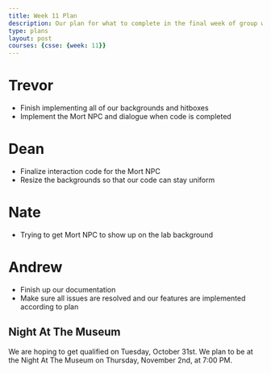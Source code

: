 ```yaml
---
title: Week 11 Plan
description: Our plan for what to complete in the final week of group work
type: plans
layout: post
courses: {csse: {week: 11}}
---
```


# Trevor
- Finish implementing all of our backgrounds and hitboxes
- Implement the Mort NPC and dialogue when code is completed

# Dean
- Finalize interaction code for the Mort NPC
- Resize the backgrounds so that our code can stay uniform

# Nate
- Trying to get Mort NPC to show up on the lab background

# Andrew
- Finish up our documentation
- Make sure all issues are resolved and our features are implemented according to plan

## Night At The Museum

We are hoping to get qualified on Tuesday, October 31st. We plan to be at the Night At The Museum on Thursday, November 2nd, at 7:00 PM.